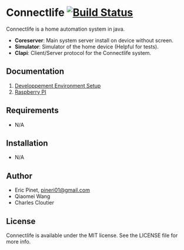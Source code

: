 Connectlife [![Build Status](https://travis-ci.org/ericpinet/ConnectLife.svg?branch=master)](https://travis-ci.org/ericpinet/ConnectLife)
============

Connectlife is a home automation system in java. 

- **Coreserver**: Main system server install on device without screen.
- **Simulator**: Simulator of the home device (Helpful for tests).
- **Clapi**: Client/Server protocol for the Connectlife system.

## Documentation

1. [Developpement Environment Setup](https://github.com/ericpinet/ConnectLife/wiki/Developpement-Environment-Setup)
2. [Raspberry PI](https://github.com/ericpinet/ConnectLife/wiki/Raspberry-PI)

## Requirements

- N/A

## Installation

- N/A

## Author

- Eric Pinet, pineri01@gmail.com
- Qiaomei Wang
- Charles Cloutier

## License

Connectlife is available under the MIT license. See the LICENSE file for more info.
